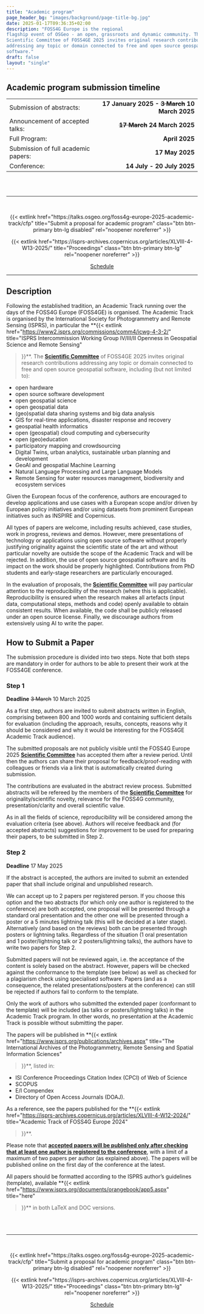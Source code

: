 ```yaml
---
title: "Academic program"
page_header_bg: "images/background/page-title-bg.jpg"
date: 2025-01-17T09:36:35+02:00
description: "FOSS4G Europe is the regional
flagship event of OSGeo - an open, grassroots and dynamic community. The
Scientific Committee of FOSS4GE 2025 invites original research contributions
addressing any topic or domain connected to free and open source geospatial
software."
draft: false
layout: "single"
---
```


## Academic program submission timeline

|   |   |
|:--|-------:|
| Submission of abstracts: | **17 January 2025 - ~~3 March~~ 10 March 2025** |
| Announcement of accepted talks: | **~~17 March~~ 24 March 2025** |
| Full Program: | **April 2025** |
| Submission of full academic papers: | **17 May 2025** |
| Conference: | **14 July - 20 July 2025** |

<br>
<br>

<hr>
<br>
<div>
<center>
<p>
{{<
    extlink
    href="https://talks.osgeo.org/foss4g-europe-2025-academic-track/cfp"
    title="Submit a proposal for academic program"       
    class="btn btn-primary btn-lg disabled"
    rel="noopener noreferrer"
>}}
</p>
<p>
{{<
    extlink
    href="https://isprs-archives.copernicus.org/articles/XLVIII-4-W13-2025/"
    title="Proceedings"       
    class="btn btn-primary btn-lg"
    rel="noopener noreferrer"
>}}
</p>
<p>
  <a href="/schedule/talks/" class="btn btn-primary btn-lg">Schedule</a>
</p>
</center>
</div>
<hr>

## Description
Following the established tradition, an Academic Track running over the days of
the FOSS4G Europe (FOSS4GE) is organised. The Academic Track is organised by the
International Society for Photogrammetry and Remote Sensing (ISPRS), in particular the
**{{<
  extlink
  href="https://www2.isprs.org/commissions/comm4/icwg-4-3-2/"
  title="ISPRS Intercommission Working Group IV/III/II Openness in Geospatial Science and Remote Sensing"
>}}**. The [**Scientific Committee**](/scientific-committee/) of FOSS4GE 2025
invites original research contributions addressing any topic or domain
connected to free and open source geospatial software, including (but not limited to):
- open hardware
- open source software development
- open geospatial science
- open geospatial data
- (geo)spatial data sharing systems and big data analysis
- GIS for real-time applications, disaster response and recovery
- geospatial health informatics
- open (geospatial) cloud computing and cybersecurity
- open (geo)education
- participatory mapping and crowdsourcing
- Digital Twins, urban analytics, sustainable urban planning and development
- GeoAI and geospatial Machine Learning
- Natural Language Processing and Large Language Models
- Remote Sensing for water resources management, biodiversity and ecosystem services

Given the European focus of the conference, authors are encouraged to develop
applications and use cases with a European scope and/or driven by European
policy initiatives and/or using datasets from prominent European initiatives
such as INSPIRE and Copernicus.

All types of papers are welcome, including results achieved, case studies,
work in progress, reviews and demos. However, mere presentations of technology
or applications using open source software without properly justifying
originality against the scientific state of the art and without particular
novelty are outside the scope of the Academic Track and will be rejected.
In addition, the use of open source geospatial software and its impact on the
work should be properly highlighted. Contributions from PhD students and
early-stage researchers are particularly encouraged.

In the evaluation of proposals, the [**Scientific Committee**](/scientific-committee/)
will pay particular attention to the reproducibility of the research (where
this is applicable). Reproducibility is ensured when the research makes all
artefacts (input data, computational steps, methods and code) openly available
to obtain consistent results. When available, the code shall be publicly
released under an open source license. Finally, we discourage authors from
extensively using AI to write the paper.

## How to Submit a Paper
The submission procedure is divided into two steps. Note that both steps are
mandatory in order for authors to be able to present their work at the FOSS4GE
conference.

### Step 1
**Deadline** ~~3 March~~ 10 March 2025

As a first step, authors are invited to submit abstracts written in English,
comprising between 800 and 1000 words and containing sufficient details for
evaluation (including the approach, results, concepts, reasons why it should be
considered and why it would be interesting for the FOSS4GE Academic Track
audience).

The submitted proposals are not publicly visible until the FOSS4G Europe 2025
[**Scientific Committee**](/scientific-committee/) has accepted them after a review
period. Until then the authors can share their proposal for
feedback/proof-reading with colleagues or friends via a link that is
automatically created during submission.

The contributions are evaluated in the abstract review process. Submitted
abstracts will be refereed by the members of the
[**Scientific Committee**](/scientific-committee/) for originality/scientific
novelty, relevance for the FOSS4G community, presentation/clarity and overall
scientific value.

As in all the fields of science, reproducibility will be considered among the
evaluation criteria (see above). Authors will receive feedback and (for
accepted abstracts) suggestions for improvement to be used for preparing their
papers, to be submitted in Step 2.

### Step 2
**Deadline** 17 May 2025

If the abstract is accepted, the authors are invited to submit an extended
paper that shall include original and unpublished research.

We can accept up to 2 papers per registered person. If you choose this option
and the two abstracts (for which only one author is registered to the
conference) are both accepted, one proposal will be presented through a
standard oral presentation and the other one will be presented through a poster
or a 5 minutes lightning talk (this will be decided at a later stage).
Alternatively (and based on the reviews) both can be presented through posters
or lightning talks. Regardless of the situation (1 oral presentation and 1
poster/lightning talk or 2 posters/lightning talks), the authors have to write
two papers for Step 2.

Submitted papers will not be reviewed again, i.e. the acceptance of the content
is solely based on the abstract. However, papers will be checked against the
conformance to the template (see below) as well as checked for a plagiarism
check using specialised software. Papers (and as a consequence, the related
presentations/posters at the conference) can still be rejected if authors fail
to conform to the template.

Only the work of authors who submitted the extended paper (conformant to the
template) will be included (as talks or posters/lightning talks) in the
Academic Track program. In other words, no presentation at the Academic Track
is possible without submitting the paper.

The papers will be published in
**{{<
  extlink
  href="https://www.isprs.org/publications/archives.aspx"
  title="The International Archives of the Photogrammetry, Remote Sensing and Spatial Information Sciences"
>}}**, listed in:
- ISI Conference Proceedings Citation Index (CPCI) of Web of Science
- SCOPUS
- E/I Compendex
- Directory of Open Access Journals (DOAJ).

As a reference, see the papers published for the
**{{<
  extlink
  href="https://isprs-archives.copernicus.org/articles/XLVIII-4-W12-2024/"
  title="Academic Track of FOSS4G Europe 2024"
>}}**.

Please note that <u>**accepted papers will be published only after checking that at
least one author is registered to the conference**</u>, with a limit of a maximum of
two papers per author (as explained above). The papers will be published online
on the first day of the conference at the latest.

All papers should be formatted according to the ISPRS author’s guidelines
(template), available
**{{<
  extlink
  href="https://www.isprs.org/documents/orangebook/app5.aspx"
  title="here"
>}}** in both LaTeX and DOC versions.

<br>
<br>

<hr>
<br>
<div>
<center>
<p>
{{<
    extlink
    href="https://talks.osgeo.org/foss4g-europe-2025-academic-track/cfp"
    title="Submit a proposal for academic program"       
    class="btn btn-primary btn-lg disabled"
    rel="noopener noreferrer"
>}}
</p>
<p>
{{<
    extlink
    href="https://isprs-archives.copernicus.org/articles/XLVIII-4-W13-2025/"
    title="Proceedings"       
    class="btn btn-primary btn-lg"
    rel="noopener noreferrer"
>}}
</p>
<p>
  <a href="/schedule/talks/" class="btn btn-primary btn-lg">Schedule</a>
</p>
</center>
</div>
